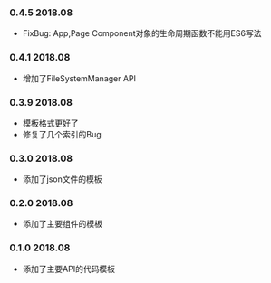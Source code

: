 ### 0.4.5 2018.08
* FixBug: App,Page Component对象的生命周期函数不能用ES6写法

### 0.4.1 2018.08
* 增加了FileSystemManager API

### 0.3.9 2018.08
* 模板格式更好了
* 修复了几个索引的Bug


### 0.3.0 2018.08
* 添加了json文件的模板


### 0.2.0 2018.08
* 添加了主要组件的模板


### 0.1.0 2018.08
* 添加了主要API的代码模板

